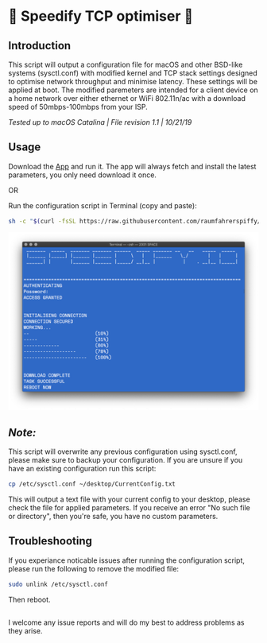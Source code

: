 #  Speedify TCP optimiser 

## Introduction

This script will output a configuration file for macOS and other BSD-like systems (sysctl.conf) with modified kernel and TCP stack settings designed to optimise network throughput and minimise latency. These settings will be applied at boot. The modified paremeters are intended for a client device on a home network over either ethernet or WiFi 802.11n/ac with a download speed of 50mbps-100mbps from your ISP.

*Tested up to macOS Catalina | File revision 1.1 | 10/21/19*

## Usage

Download the [App](https://github.com/RaumfahrerSpiffy/Speedify.io/raw/master/Speedify.app.zip) and run it. The app will always fetch and install the latest parameters, you only need download it once.

OR

Run the configuration script in Terminal (copy and paste):

```bash
sh -c "$(curl -fsSL https://raw.githubusercontent.com/raumfahrerspiffy/speedify.io/master/sysctl.sh)"
```
![RUN](./img/run.png)

## *Note:*
This script will overwrite any previous configuration using sysctl.conf, please make sure to backup your configuration. If you are unsure if you have an existing configuration run this script:

```bash
cp /etc/sysctl.conf ~/desktop/CurrentConfig.txt
```
This will output a text file with your current config to your desktop, please check the file for applied parameters. If you receive an error "No such file or directory", then you're safe, you have no custom parameters.

## Troubleshooting
If you experiance noticable issues after running the configuration script, please run the following to remove the modified file:

```bash
sudo unlink /etc/sysctl.conf
```

Then reboot.
##
I welcome any issue reports and will do my best to address problems as they arise.
